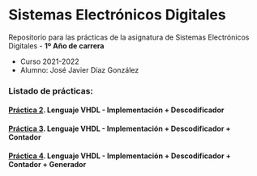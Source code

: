 # Sistemas Electrónicos Digitales

Repositorio para las prácticas de la asignatura de Sistemas Electrónicos Digitales - **1º Año de carrera**
- Curso 2021-2022
- Alumno: José Javier Díaz González

### Listado de prácticas:
#### [Práctica 2](https://github.com/alu0101128894/SED/tree/main/p2). Lenguaje  VHDL - Implementación + Descodificador

#### [Práctica 3](https://github.com/alu0101128894/SED/tree/main/p3). Lenguaje  VHDL - Implementación + Descodificador + Contador

#### [Práctica 4](https://github.com/alu0101128894/SED/tree/main/p4). Lenguaje  VHDL - Implementación + Descodificador + Contador + Generador
